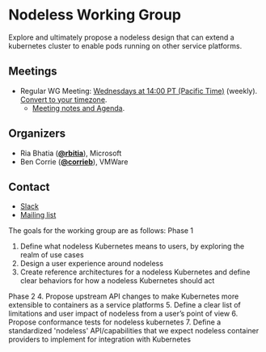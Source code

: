 <!---
This is an autogenerated file!

Please do not edit this file directly, but instead make changes to the
sigs.yaml file in the project root.

To understand how this file is generated, see https://git.k8s.io/community/generator/README.md
-->
# Nodeless Working Group

Explore and ultimately propose a nodeless design that can extend a kubernetes cluster to enable pods running on other service platforms.

## Meetings
* Regular WG Meeting: [Wednesdays at 14:00 PT (Pacific Time)](https://zoom.us/j/588409652) (weekly). [Convert to your timezone](http://www.thetimezoneconverter.com/?t=14:00&tz=PT%20%28Pacific%20Time%29).
  * [Meeting notes and Agenda](https://docs.google.com/document/d/13gt9aUokqueOYHzA94D0UXFkXSP0rJEED9TxNEXZZMM/edit?usp=sharing).

## Organizers

* Ria Bhatia (**[@rbitia](https://github.com/rbitia)**), Microsoft
* Ben Corrie (**[@corrieb](https://github.com/corrieb)**), VMWare

## Contact
* [Slack](https://kubernetes.slack.com/messages/wg-nodeless)
* [Mailing list](https://groups.google.com/forum/#!forum/kubernetes-wg-nodeless)

<!-- BEGIN CUSTOM CONTENT -->
The goals for the working group are as follows: 
Phase 1
1. Define what nodeless Kubernetes means to users, by exploring the realm of use cases 
2. Design a user experience around nodeless 
3. Create reference architectures for a nodeless Kubernetes and define clear behaviors for how a nodeless Kubernetes should act

Phase 2
4. Propose upstream API changes to make Kubernetes more extensible to containers as a service platforms
5. Define a clear list of limitations and user impact of nodeless from a user’s point of view 
6. Propose conformance tests for nodeless kubernetes 
7. Define a standardized 'nodeless' API/capabilities that we expect nodeless container providers to implement for integration with Kubernetes


<!-- END CUSTOM CONTENT -->

